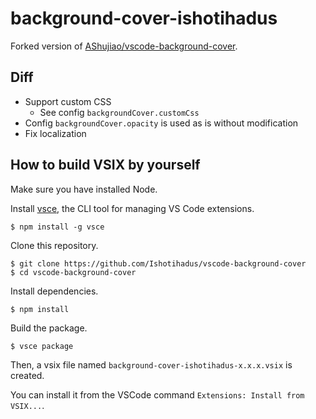 # background-cover-ishotihadus

Forked version of [AShujiao/vscode-background-cover](https://github.com/vscode-extension/vscode-background-cover).

## Diff

- Support custom CSS
  - See config `backgroundCover.customCss`
- Config `backgroundCover.opacity` is used as is without modification
- Fix localization

## How to build VSIX by yourself

Make sure you have installed Node.

Install [vsce](https://code.visualstudio.com/api/working-with-extensions/publishing-extension), the CLI tool for managing VS Code extensions.

    $ npm install -g vsce

Clone this repository.

    $ git clone https://github.com/Ishotihadus/vscode-background-cover
    $ cd vscode-background-cover

Install dependencies.

    $ npm install

Build the package.

    $ vsce package

Then, a vsix file named `background-cover-ishotihadus-x.x.x.vsix` is created.

You can install it from the VSCode command `Extensions: Install from VSIX...`.
